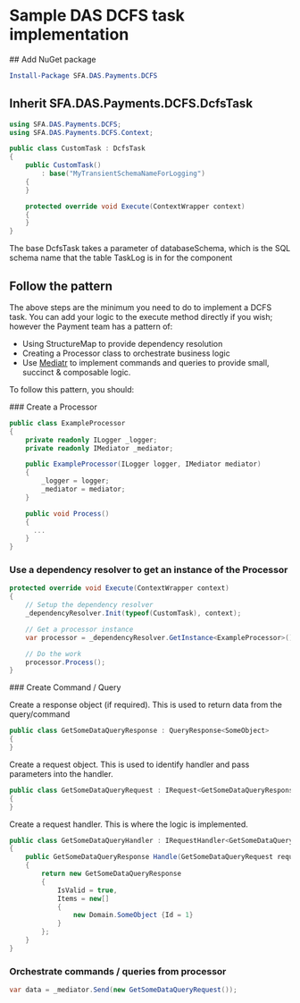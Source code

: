 # Sample DAS DCFS task implementation

## Add NuGet package

```powershell
Install-Package SFA.DAS.Payments.DCFS
```

## Inherit SFA.DAS.Payments.DCFS.DcfsTask

```csharp
using SFA.DAS.Payments.DCFS;
using SFA.DAS.Payments.DCFS.Context;
```

```csharp
public class CustomTask : DcfsTask
{
    public CustomTask()
        : base("MyTransientSchemaNameForLogging")
    {
    }

    protected override void Execute(ContextWrapper context)
    {
    }
}
```

The base DcfsTask takes a parameter of databaseSchema, which is the SQL schema name that the table TaskLog is in for the component

## Follow the pattern

The above steps are the minimum you need to do to implement a DCFS task. You can add your logic to the execute method directly if you wish; however the Payment team has a pattern of:

* Using StructureMap to provide dependency resolution
* Creating a Processor class to orchestrate business logic
* Use [Mediatr](https://github.com/jbogard/MediatR) to implement commands and queries to provide small, succinct & composable logic.

To follow this pattern, you should:

### Create a Processor

```csharp
public class ExampleProcessor
{
    private readonly ILogger _logger;
    private readonly IMediator _mediator;

    public ExampleProcessor(ILogger logger, IMediator mediator)
    {
        _logger = logger;
        _mediator = mediator;
    }

    public void Process()
    {
      ...
    }
}
```

### Use a dependency resolver to get an instance of the Processor

```csharp
protected override void Execute(ContextWrapper context)
{
    // Setup the dependency resolver
    _dependencyResolver.Init(typeof(CustomTask), context);

    // Get a processor instance
    var processor = _dependencyResolver.GetInstance<ExampleProcessor>();

    // Do the work
    processor.Process();
}
```

### Create Command / Query

Create a response object (if required). This is used to return data from the query/command
```csharp
public class GetSomeDataQueryResponse : QueryResponse<SomeObject>
{
}
```

Create a request object. This is used to identify handler and pass parameters into the handler.
```csharp
public class GetSomeDataQueryRequest : IRequest<GetSomeDataQueryResponse>
{
}
```

Create a request handler. This is where the logic is implemented.
```csharp
public class GetSomeDataQueryHandler : IRequestHandler<GetSomeDataQueryRequest, GetSomeDataQueryResponse>
{
    public GetSomeDataQueryResponse Handle(GetSomeDataQueryRequest request)
    {
        return new GetSomeDataQueryResponse
        {
            IsValid = true,
            Items = new[]
            {
                new Domain.SomeObject {Id = 1}
            }
        };
    }
}
```

### Orchestrate commands / queries from processor

```csharp
var data = _mediator.Send(new GetSomeDataQueryRequest());
```
